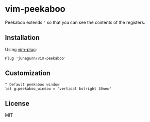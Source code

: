 vim-peekaboo
============

Peekaboo extends `"` so that you can see the contents of the registers.

Installation
------------

Using [vim-plug](https://github.com/junegunn/vim-plug):

```vim
Plug 'junegunn/vim-peekaboo'
```

Customization
-------------

```vim
" Default peekaboo window
let g:peekaboo_window = 'vertical botright 30new'
```

License
-------

MIT

